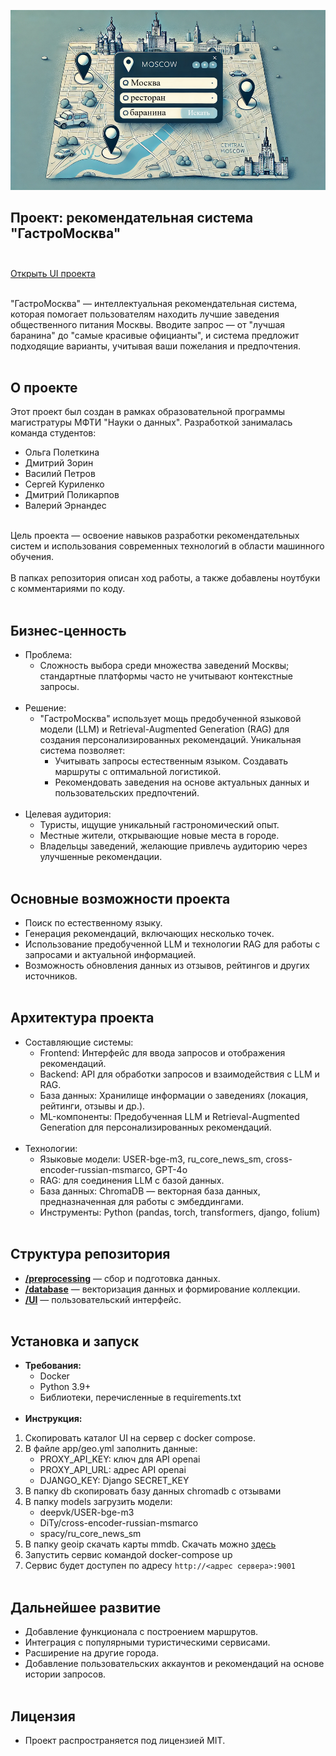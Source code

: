 ![Alt текст](./media/head.png)
## Проект: рекомендательная система "ГастроМосква"<br><br>

[Открыть UI проекта](http://62.84.125.214:8080//)<br><br>

"ГастроМосква" — интеллектуальная рекомендательная система, которая помогает пользователям находить лучшие заведения общественного питания Москвы. Вводите запрос — от "лучшая баранина" до "самые красивые официанты", и система предложит подходящие варианты, учитывая ваши пожелания и предпочтения.<br><br>
## О проекте
Этот проект был создан в рамках образовательной программы магистратуры МФТИ "Науки о данных". Разработкой занималась команда студентов:<br>
- Ольга Полеткина 
- Дмитрий Зорин  
- Василий Петров 
- Сергей Куриленко
- Дмитрий Поликарпов 
- Валерий Эрнандес <br><br>

Цель проекта — освоение навыков разработки рекомендательных систем и использования современных технологий в области машинного обучения.<br><br>
В папках репозитория описан ход работы, а также добавлены ноутбуки с комментариями по коду.<br><br>
## Бизнес-ценность
- Проблема:<br>
    - Сложность выбора среди множества заведений Москвы; стандартные платформы часто не учитывают контекстные запросы.<br><br>
- Решение:<br>
    - "ГастроМосква" использует мощь предобученной языковой модели (LLM) и Retrieval-Augmented Generation (RAG) для создания персонализированных рекомендаций. Уникальная система позволяет:
        - Учитывать запросы естественным языком. Создавать маршруты с оптимальной логистикой.
        - Рекомендовать заведения на основе актуальных данных и пользовательских предпочтений.<br><br>
- Целевая аудитория:
    - Туристы, ищущие уникальный гастрономический опыт.
    - Местные жители, открывающие новые места в городе.
    - Владельцы заведений, желающие привлечь аудиторию через улучшенные рекомендации.<br><br>
## Основные возможности проекта
- Поиск по естественному языку.
- Генерация рекомендаций, включающих несколько точек.
- Использование предобученной LLM и технологии RAG для работы с запросами и актуальной информацией.
- Возможность обновления данных из отзывов, рейтингов и других источников.<br><br>
## Архитектура проекта
- Составляющие системы:
    - Frontend: Интерфейс для ввода запросов и отображения рекомендаций.
    - Backend: API для обработки запросов и взаимодействия с LLM и RAG.
    - База данных: Хранилище информации о заведениях (локация, рейтинги, отзывы и др.).
    - ML-компоненты: Предобученная LLM и Retrieval-Augmented Generation для персонализированных рекомендаций.<br><br>
- Технологии:
    - Языковые модели: USER-bge-m3, ru_core_news_sm, cross-encoder-russian-msmarco, GPT-4o
    - RAG: для соединения LLM с базой данных.
    - База данных: ChromaDB — векторная база данных, предназначенная для работы с эмбеддингами.
    - Инструменты: Python (pandas, torch, transformers, django, folium)<br><br>
## Структура репозитория
- [**/preprocessing**](./preprocessing) — сбор и подготовка данных.
- [**/database**](./database) — векторизация данных и формирование коллекции.
- [**/UI**](./UI) — пользовательский интерфейс.<br><br>
## Установка и запуск
- **Требования:**
    - Docker
    - Python 3.9+
    - Библиотеки, перечисленные в requirements.txt<br><br>
- **Инструкция:**
1. Скопировать каталог UI на сервер с docker compose.
2. В файле app/geo.yml заполнить данные:
    - PROXY_API_KEY: ключ для API openai
    - PROXY_API_URL: адрес API openai
    - DJANGO_KEY: Django SECRET_KEY
3. В папку db скопировать базу данных chromadb c отзывами
4. В папку models загрузить модели:
    - deepvk/USER-bge-m3
    - DiTy/cross-encoder-russian-msmarco
    - spacy/ru_core_news_sm
5. В папку geoip скачать карты mmdb. Скачать можно [здесь](https://github.com/P3TERX/GeoLite.mmdb)
6. Запустить сервис командой docker-compose up
7. Сервис будет доступен по адресу `http://<адрес сервера>:9001`<br><br>
## Дальнейшее развитие
- Добавление функционала с построением маршрутов.
- Интеграция с популярными туристическими сервисами.
- Расширение на другие города.
- Добавление пользовательских аккаунтов и рекомендаций на основе истории запросов.<br><br>
## Лицензия
- Проект распространяется под лицензией MIT.